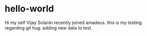 # hello-world

Hi my self Vijay Solanki recently joined amadeus. this is my testing regarding git hug. 
adding new data to test.

